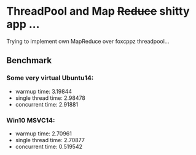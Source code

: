 # ThreadPool and Map ~~Reduce~~ shitty app ...

Trying to implement own MapReduce over foxcppz threadpool...

## Benchmark
### Some very virtual Ubuntu14:
* warmup time: 3.19844
* single thread time: 2.98478
* concurrent time: 2.91881

### Win10 MSVC14:
* warmup time: 2.70961
* single thread time: 2.70877
* concurrent time: 0.519542
